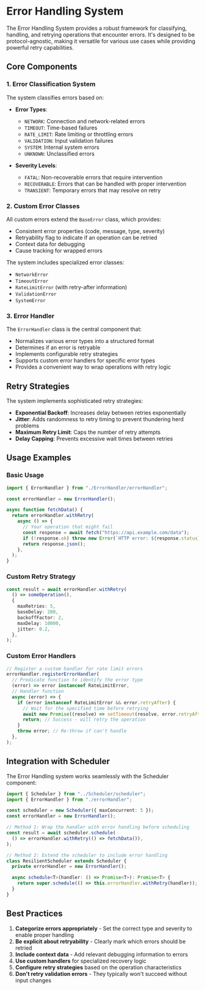 # Error Handling System

The Error Handling System provides a robust framework for classifying, handling,
and retrying operations that encounter errors. It's designed to be
protocol-agnostic, making it versatile for various use cases while providing
powerful retry capabilities.

## Core Components

### 1. Error Classification System

The system classifies errors based on:

- **Error Types**:
  - `NETWORK`: Connection and network-related errors
  - `TIMEOUT`: Time-based failures
  - `RATE_LIMIT`: Rate limiting or throttling errors
  - `VALIDATION`: Input validation failures
  - `SYSTEM`: Internal system errors
  - `UNKNOWN`: Unclassified errors

- **Severity Levels**:
  - `FATAL`: Non-recoverable errors that require intervention
  - `RECOVERABLE`: Errors that can be handled with proper intervention
  - `TRANSIENT`: Temporary errors that may resolve on retry

### 2. Custom Error Classes

All custom errors extend the `BaseError` class, which provides:

- Consistent error properties (code, message, type, severity)
- Retryability flag to indicate if an operation can be retried
- Context data for debugging
- Cause tracking for wrapped errors

The system includes specialized error classes:

- `NetworkError`
- `TimeoutError`
- `RateLimitError` (with retry-after information)
- `ValidationError`
- `SystemError`

### 3. Error Handler

The `ErrorHandler` class is the central component that:

- Normalizes various error types into a structured format
- Determines if an error is retryable
- Implements configurable retry strategies
- Supports custom error handlers for specific error types
- Provides a convenient way to wrap operations with retry logic

## Retry Strategies

The system implements sophisticated retry strategies:

- **Exponential Backoff**: Increases delay between retries exponentially
- **Jitter**: Adds randomness to retry timing to prevent thundering herd
  problems
- **Maximum Retry Limit**: Caps the number of retry attempts
- **Delay Capping**: Prevents excessive wait times between retries

## Usage Examples

### Basic Usage

```typescript
import { ErrorHandler } from "./ErrorHandler/errorHandler";

const errorHandler = new ErrorHandler();

async function fetchData() {
  return errorHandler.withRetry(
    async () => {
      // Your operation that might fail
      const response = await fetch("https://api.example.com/data");
      if (!response.ok) throw new Error(`HTTP error: ${response.status}`);
      return response.json();
    },
  );
}
```

### Custom Retry Strategy

```typescript
const result = await errorHandler.withRetry(
  () => someOperation(),
  {
    maxRetries: 5,
    baseDelay: 200,
    backoffFactor: 2,
    maxDelay: 10000,
    jitter: 0.2,
  },
);
```

### Custom Error Handlers

```typescript
// Register a custom handler for rate limit errors
errorHandler.registerErrorHandler(
  // Predicate function to identify the error type
  (error) => error instanceof RateLimitError,
  // Handler function
  async (error) => {
    if (error instanceof RateLimitError && error.retryAfter) {
      // Wait for the specified time before retrying
      await new Promise((resolve) => setTimeout(resolve, error.retryAfter));
      return; // Success - will retry the operation
    }
    throw error; // Re-throw if can't handle
  },
);
```

## Integration with Scheduler

The Error Handling system works seamlessly with the Scheduler component:

```typescript
import { Scheduler } from "../Scheduler/scheduler";
import { ErrorHandler } from "./errorHandler";

const scheduler = new Scheduler({ maxConcurrent: 5 });
const errorHandler = new ErrorHandler();

// Method 1: Wrap the handler with error handling before scheduling
const result = await scheduler.schedule(
  () => errorHandler.withRetry(() => fetchData()),
);

// Method 2: Extend the scheduler to include error handling
class ResilientScheduler extends Scheduler {
  private errorHandler = new ErrorHandler();

  async schedule<T>(handler: () => Promise<T>): Promise<T> {
    return super.schedule(() => this.errorHandler.withRetry(handler));
  }
}
```

## Best Practices

1. **Categorize errors appropriately** - Set the correct type and severity to
   enable proper handling
2. **Be explicit about retryability** - Clearly mark which errors should be
   retried
3. **Include context data** - Add relevant debugging information to errors
4. **Use custom handlers** for specialized recovery logic
5. **Configure retry strategies** based on the operation characteristics
6. **Don't retry validation errors** - They typically won't succeed without
   input changes

